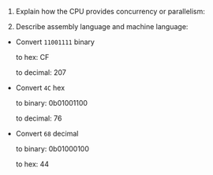<!-- Answers to the Short Answer Essay Questions go here -->

1. Explain how the CPU provides concurrency or parallelism:


2. Describe assembly language and machine language:


* Convert `11001111` binary

    to hex: CF

    to decimal: 207


* Convert `4C` hex

    to binary: 0b01001100

    to decimal: 76


* Convert `68` decimal

    to binary: 0b01000100

    to hex: 44